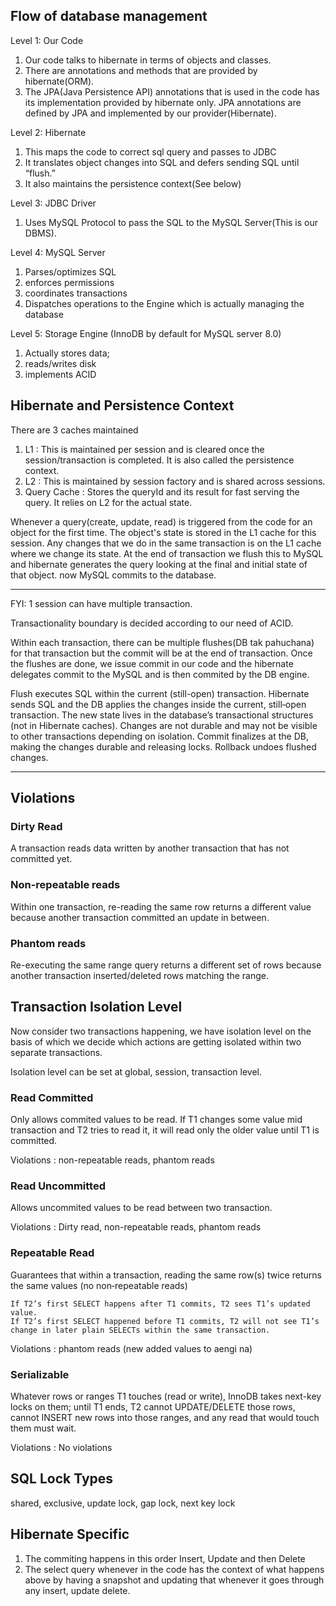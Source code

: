 ## Flow of database management ##

Level 1: Our Code
1. Our code talks to hibernate in terms of objects and classes.
2. There are annotations and methods that are provided by hibernate(ORM).
3. The JPA(Java Persistence API) annotations that is used in the code has its implementation provided by hibernate only. JPA annotations are defined by JPA and implemented by our provider(Hibernate).

Level 2: Hibernate
1. This maps the code to correct sql query and passes to JDBC
2. It translates object changes into SQL and defers sending SQL until “flush.”
3. It also maintains the persistence context(See below)

Level 3: JDBC Driver
1. Uses MySQL Protocol to pass the SQL to the MySQL Server(This is our DBMS).

Level 4: MySQL Server
1. Parses/optimizes SQL
2. enforces permissions
3. coordinates transactions
4. Dispatches operations to the Engine which is actually managing the database

Level 5: Storage Engine (InnoDB by default for MySQL server 8.0)
1. Actually stores data;
2. reads/writes disk
3. implements ACID


## Hibernate and Persistence Context ##

There are 3 caches maintained 
1. L1 : This is maintained per session and is cleared once the session/transaction is completed. It is also called the persistence context.
2. L2 : This is maintained by session factory and is shared across sessions.
3. Query Cache : Stores the queryId and its result for fast serving the query. It relies on L2 for the actual state.

Whenever a query(create, update, read) is triggered from the code for an object for the first time. The object's state is stored in the L1 cache for this session. Any changes that we do in the same transaction is on the L1 cache where we change its state. 
At the end of transaction we flush this to MySQL and hibernate generates the query looking at the final and initial state of that object. now MySQL commits to the database.

---
FYI:
1 session can have multiple transaction. 

Transactionality boundary is decided according to our need of ACID.

Within each transaction, there can be multiple flushes(DB tak pahuchana) for that transaction but the commit will be at the end of transaction. Once the flushes are done, we issue commit in our code and the hibernate delegates commit to the MySQL and is then commited by the DB engine.

Flush executes SQL within the current (still-open) transaction.
Hibernate sends SQL and the DB applies the changes inside the current, still‑open transaction. The new state lives in the database’s transactional structures (not in Hibernate caches).
Changes are not durable and may not be visible to other transactions depending on isolation. Commit finalizes at the DB, making the changes durable and releasing locks. Rollback undoes flushed changes.



---

## Violations ##

### Dirty Read ###

A transaction reads data written by another transaction that has not committed yet.

### Non-repeatable reads ###

Within one transaction, re-reading the same row returns a different value because another transaction committed an update in between.

### Phantom reads ###

Re-executing the same range query returns a different set of rows because another transaction inserted/deleted rows matching the range.

## Transaction Isolation Level ##

Now consider two transactions happening, we have isolation level on the basis of which we decide which actions are getting isolated within two separate transactions.

Isolation level can be set at global, session, transaction level.

### Read Committed ###

Only allows commited values to be read. If T1 changes some value mid transaction and T2 tries to read it, it will read only the older value until T1 is committed.

Violations : non-repeatable reads, phantom reads



### Read Uncommitted ### 

Allows uncommited values to be read between two transaction.

Violations : Dirty read, non-repeatable reads, phantom reads

### Repeatable Read ### 

Guarantees that within a transaction, reading the same row(s) twice returns the same values (no non‑repeatable reads)

    If T2’s first SELECT happens after T1 commits, T2 sees T1’s updated value.
    If T2’s first SELECT happened before T1 commits, T2 will not see T1’s change in later plain SELECTs within the same transaction.

Violations : phantom reads (new added values to aengi na)

### Serializable ### 
Whatever rows or ranges T1 touches (read or write), InnoDB takes next-key locks on them; until T1 ends, T2 cannot UPDATE/DELETE those rows, cannot INSERT new rows into those ranges, and any read that would touch them must wait.

Violations : No violations



## SQL Lock Types ##

shared, exclusive, update lock, gap lock, next key lock 






## Hibernate Specific ##

1) The commiting happens in this order Insert, Update and then Delete
2) The select query whenever in the code has the context of what happens above by having a snapshot and updating that whenever it goes through any insert, update delete.

